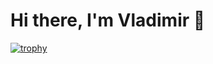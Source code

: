 # Hi there, I'm Vladimir 👋
[![trophy](https://github-profile-trophy.vercel.app/?username=Vladimir556&theme=onedark)](https://github.com/ryo-ma/github-profile-trophy)


<!--
**Vladimir556/Vladimir556** is a ✨ _special_ ✨ repository because its `README.md` (this file) appears on your GitHub profile.

Here are some ideas to get you started:

- 🔭 I’m currently working on ...
- 🌱 I’m currently learning ...
- 👯 I’m looking to collaborate on ...
- 🤔 I’m looking for help with ...
- 💬 Ask me about ...
- 📫 How to reach me: ...
- 😄 Pronouns: ...
- ⚡ Fun fact: ...
-->
